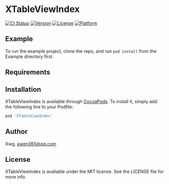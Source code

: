 # XTableViewIndex

[![CI Status](https://img.shields.io/travis/Xwg/XTableViewIndex.svg?style=flat)](https://travis-ci.org/Xwg/XTableViewIndex)
[![Version](https://img.shields.io/cocoapods/v/XTableViewIndex.svg?style=flat)](https://cocoapods.org/pods/XTableViewIndex)
[![License](https://img.shields.io/cocoapods/l/XTableViewIndex.svg?style=flat)](https://cocoapods.org/pods/XTableViewIndex)
[![Platform](https://img.shields.io/cocoapods/p/XTableViewIndex.svg?style=flat)](https://cocoapods.org/pods/XTableViewIndex)

## Example

To run the example project, clone the repo, and run `pod install` from the Example directory first.

## Requirements

## Installation

XTableViewIndex is available through [CocoaPods](https://cocoapods.org). To install
it, simply add the following line to your Podfile:

```ruby
pod 'XTableViewIndex'
```

## Author

Xwg, awen365@qq.com

## License

XTableViewIndex is available under the MIT license. See the LICENSE file for more info.
